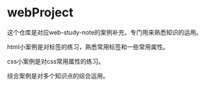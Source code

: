 # webProject

这个仓库是对应web-study-note的案例补充，专门用来熟悉知识的运用。

html小案例是对标签的练习，熟悉常用标签和一些常用属性。

css小案例是对css常用属性的练习。

综合案例是对多个知识点的综合运用。
